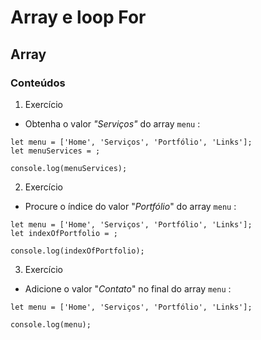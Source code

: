# Array e loop For

## Array

### Conteúdos

1. Exercício
* Obtenha o valor *"Serviços"* do array `menu` :
```
let menu = ['Home', 'Serviços', 'Portfólio', 'Links'];
let menuServices = ;

console.log(menuServices);
```

2. Exercício
* Procure o índice do valor "*Portfólio*" do array `menu` :
```
let menu = ['Home', 'Serviços', 'Portfólio', 'Links'];
let indexOfPortfolio = ;

console.log(indexOfPortfolio);
```
3. Exercício
* Adicione o valor "*Contato*" no final do array `menu` :
```
let menu = ['Home', 'Serviços', 'Portfólio', 'Links'];

console.log(menu);
```

